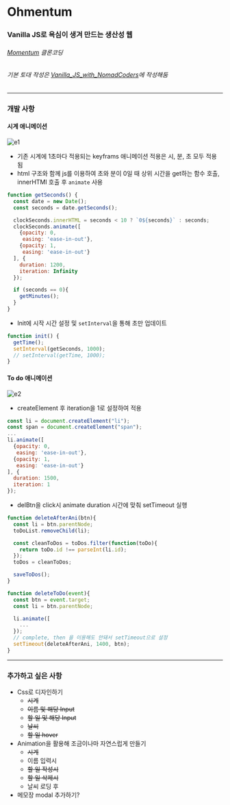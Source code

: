 # Ohmentum
### Vanilla JS로 욕심이 생겨 만드는 생산성 웹
###### <i>[Momentum](https://momentumdash.com/) 클론코딩</i>
###### <i>기본 토대 작성은 [Vanilla_JS_with_NomadCoders](https://github.com/hyesungoh/Vanilla_JS_with_NomadCoders)에 작성해둠</i>

---
### 개발 사항
#### 시계 애니메이션
![e1](https://user-images.githubusercontent.com/26461307/98265001-deb29600-1fcb-11eb-9006-a679a91c061a.gif)

- 기존 시계에 1초마다 적용되는 keyframs 애니메이션 적용은 시, 분, 초 모두 적용 됨
- html 구조와 함께 js를 이용하여 초와 분이 0일 때 상위 시간을 get하는 함수 호출, innerHTMl 호출 후 `animate` 사용
```js
function getSeconds() {
  const date = new Date();
  const seconds = date.getSeconds();

  clockSeconds.innerHTML = seconds < 10 ? `0${seconds}` : seconds;
  clockSeconds.animate([
    {opacity: 0,
     easing: 'ease-in-out'},
    {opacity: 1,
     easing: 'ease-in-out'}
  ], {
    duration: 1200,
    iteration: Infinity
  });

  if (seconds == 0){
    getMinutes();
  }
}
```
- Init에 시작 시간 설정 및 `setInterval`을 통해 초만 업데이트
```js
function init() {
  getTime();
  setInterval(getSeconds, 1000);
  // setInterval(getTime, 1000);
}
```


#### To do 애니메이션

![e2](https://user-images.githubusercontent.com/26461307/98265035-ea05c180-1fcb-11eb-99cd-1ea69b212d41.gif)
- createElement 후 iteration을 1로 설정하여 적용
```js
const li = document.createElement("li");
const span = document.createElement("span");
...
li.animate([
  {opacity: 0,
   easing: 'ease-in-out'},
  {opacity: 1,
   easing: 'ease-in-out'}
], {
  duration: 1500,
  iteration: 1
});
```

- delBtn을 click시 animate duration 시간에 맞춰 setTimeout 실행
```js
function deleteAfterAni(btn){
  const li = btn.parentNode;
  toDoList.removeChild(li);

  const cleanToDos = toDos.filter(function(toDo){
    return toDo.id !== parseInt(li.id);
  });
  toDos = cleanToDos;

  saveToDos();
}

function deleteToDo(event){
  const btn = event.target;
  const li = btn.parentNode;

  li.animate([
    ...
  });
  // complete, then 을 이용해도 안돼서 setTimeout으로 설정
  setTimeout(deleteAfterAni, 1400, btn);
}
```

---
### 추가하고 싶은 사항
- Css로 디자인하기
  - ~~시계~~
  - ~~이름 및 해당 Input~~
  - ~~할 일 및 해당 Input~~
  - ~~날씨~~
  - ~~할 일 hover~~
- Animation을 활용해 조금이나마 자연스럽게 만들기
  - ~~시계~~
  - 이름 입력시
  - ~~할 일 작성시~~
  - ~~할 일 삭제시~~
  - 날씨 로딩 후
- 메모장 modal 추가하기?
